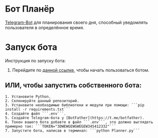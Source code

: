 # Бот Планёр

[Telegram-Bot](https://t.me/google_tabless_bot) для планирования своего дня, способный уведомлять пользователя в определённое время.

# Запуск бота
Инструкция по запуску бота:
  1. Перейдите по [данной ссылке](https://t.me/google_tabless_bot), чтобы начать пользоваться ботом.
  
  ## ИЛИ, чтобы запустить собственного бота:
    1. Установите Python.
    2. Склонируйте данный репозиторий.
    3. Установите необходимые библиотеки и модули при помощи: ```pip install -r requirements.txt```
    4. Создайте файл ```.env```.
    5. Создайте Telegram-бота у [BotFather](https://t.me/botfather).
    6. Токен вашего бота добавте в файл ```.env```, это должно выглядеть примерно так: ```TOKEN="3DWEWGEWGWEGEW345412332"```
    7. Запустите бота, написав в терминал: ```python Planner.py```
